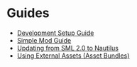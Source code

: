# Guides

- [Development Setup Guide](dev-setup.md)
- [Simple Mod Guide](simple-mod.md)
- [Updating from SML 2.0 to Nautilus](sml2-to-nautilus.md)
- [Using External Assets (Asset Bundles)](assetbundles.md)